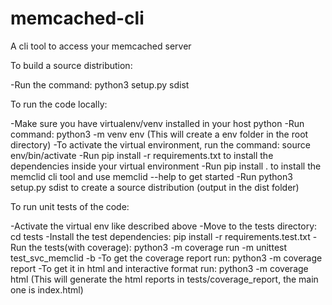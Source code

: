 # memcached-cli
A cli tool to access your memcached server

To build a source distribution:

-Run the command: python3 setup.py sdist

To run the code locally:

-Make sure you have virtualenv/venv installed in your host python
-Run command: python3 -m venv env (This will create a env folder in the root directory)
-To activate the virtual environment, run the command: source env/bin/activate
-Run pip install -r requirements.txt to install the dependencies inside your virtual environment
-Run pip install . to install the memclid cli tool and use memclid --help to get started
-Run python3 setup.py sdist to create a source distribution (output in the dist folder)

To run unit tests of the code:

-Activate the virtual env like described above
-Move to the tests directory: cd tests
-Install the test dependencies:  pip install -r requirements.test.txt
-Run the tests(with coverage): python3 -m coverage run -m unittest test_svc_memclid -b
-To get the coverage report run: python3 -m coverage report
-To get it in html and interactive format run: python3 -m coverage html (This will generate the html reports in tests/coverage_report, the main one is index.html)